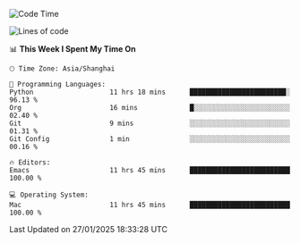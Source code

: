 <!--START_SECTION:waka-->
![Code Time](http://img.shields.io/badge/Code%20Time-2%2C497%20hrs%2026%20mins-blue)

![Lines of code](https://img.shields.io/badge/From%20Hello%20World%20I%27ve%20Written-334.9%20thousand%20lines%20of%20code-blue)

📊 **This Week I Spent My Time On** 

```text
🕑︎ Time Zone: Asia/Shanghai

💬 Programming Languages: 
Python                   11 hrs 18 mins      ████████████████████████░   96.13 % 
Org                      16 mins             █░░░░░░░░░░░░░░░░░░░░░░░░   02.40 % 
Git                      9 mins              ░░░░░░░░░░░░░░░░░░░░░░░░░   01.31 % 
Git Config               1 min               ░░░░░░░░░░░░░░░░░░░░░░░░░   00.16 % 

🔥 Editors: 
Emacs                    11 hrs 45 mins      █████████████████████████   100.00 % 

💻 Operating System: 
Mac                      11 hrs 45 mins      █████████████████████████   100.00 % 
```


 Last Updated on 27/01/2025 18:33:28 UTC
<!--END_SECTION:waka-->
